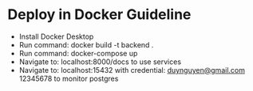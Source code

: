 # Deploy in Docker Guideline
- Install Docker Desktop
- Run command: docker build -t backend .
- Run command: docker-compose up
- Navigate to: localhost:8000/docs to use services
- Navigate to: localhost:15432 with credential: duynguyen@gmail.com 12345678 to monitor postgres

